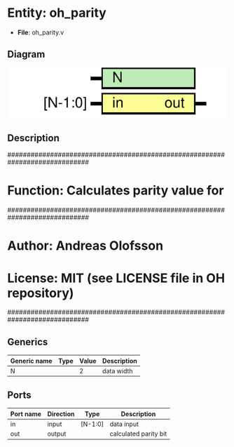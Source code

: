 # Entity: oh_parity

- **File**: oh_parity.v
## Diagram

![Diagram](oh_parity.svg "Diagram")
## Description

#############################################################################
# Function: Calculates parity value for                                     #
#############################################################################
# Author:   Andreas Olofsson                                                #
# License:  MIT (see LICENSE file in OH repository)                         #
#############################################################################

## Generics

| Generic name | Type | Value | Description  |
| ------------ | ---- | ----- | ------------ |
| N            |      | 2     |  data width  |
## Ports

| Port name | Direction | Type    | Description           |
| --------- | --------- | ------- | --------------------- |
| in        | input     | [N-1:0] | data input            |
| out       | output    |         | calculated parity bit |

